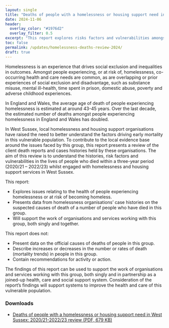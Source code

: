 ```yaml
---
layout: single
title: "Deaths of people with a homelessness or housing support need in West Sussex"
date: 2024-11-06
header: 
  overlay_color: "#1976d2"
  overlay_filter: 0.5
excerpt: "This report explores risks factors and vulnerabilities amongst people who died whilst homeless or with a housing support need in West Sussex over a three-year period (2020/21 – 2022/23)."
toc: false
permalink: /updates/homelessness-deaths-review-2024/
draft: true
---
```


Homelessness is an experience that drives social exclusion and inequalities in outcomes. Amongst people experiencing, or at risk of, homelessness, co-occurring health and care needs are common, as are overlapping or prior experiences of social exclusion and disadvantage, such as substance misuse, mental ill-health, time spent in prison, domestic abuse, poverty and adverse childhood experiences. 

In England and Wales, the average age of death of people experiencing homelessness is estimated at around 43-45 years. Over the last decade, the estimated number of deaths amongst people experiencing homelessness in England and Wales has doubled.

In West Sussex, local homelessness and housing support organisations have raised the need to better understand the factors driving early mortality in this vulnerable population. To contribute to the local evidence base around the issues faced by this group, this report presents a review of the client death reports and cases histories held by these organisations.
The aim of this review is to understand the histories, risk factors and vulnerabilities in the lives of people who died within a three-year period (2020/21 – 2022/23) whilst engaged with homelessness and housing support services in West Sussex. 

This report:
+	Explores issues relating to the health of people experiencing homelessness or at risk of becoming homeless.
+	Presents data from homelessness organisations’ case histories on the suspected causes of death of a number of people who have died in this group.
+	Will support the work of organisations and services working with this group, both singly and together.

This report does not:
+	Present data on the official causes of deaths of people in this group.
+	Describe increases or decreases in the number or rates of death (mortality trends) in people in this group.
+	Contain recommendations for activity or action. 

The findings of this report can be used to support the work of organisations and services working with this group, both singly and in partnership as a joined-up health, care and social support system. Consideration of the report’s findings will support systems to improve the health and care of this vulnerable population.


### Downloads

+ [Deaths of people with a homelessness or housing support need in West Sussex: 2020/21-2022/23 review (PDF, 679 KB)](/assets/core/Homelessness-Deaths-Review-West-Sussex-2024.pdf)

